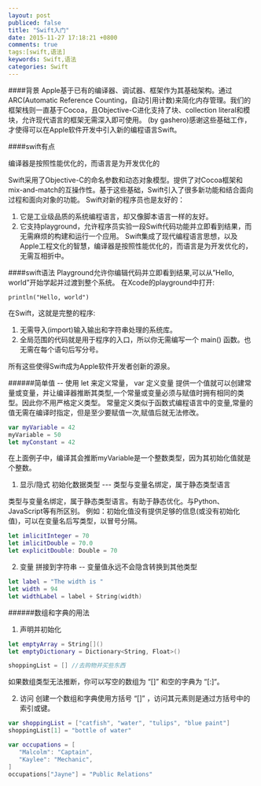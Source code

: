 ```yaml
---
layout: post
publiced: false
title: "Swift入门"
date: 2015-11-27 17:18:21 +0800
comments: true
tags:[swift,语法]
keywords: Swift,语法
categories: Swift
---
```


####背景
Apple基于已有的编译器、调试器、框架作为其基础架构。通过ARC(Automatic Reference Counting，自动引用计数)来简化内存管理。我们的框架栈则一直基于Cocoa，且Objective-C进化支持了块、collection literal和模块，允许现代语言的框架无需深入即可使用。
(by gashero)感谢这些基础工作，才使得可以在Apple软件开发中引入新的编程语言Swift。

####swift有点

编译器是按照性能优化的，而语言是为开发优化的

Swift采用了Objective-C的命名参数和动态对象模型。提供了对Cocoa框架和mix-and-match的互操作性。基于这些基础，Swift引入了很多新功能和结合面向过程和面向对象的功能。
Swift对新的程序员也是友好的：

1. 它是工业级品质的系统编程语言，却又像脚本语言一样的友好。
2. 它支持playground，允许程序员实验一段Swift代码功能并立即看到结果，而无需麻烦的构建和运行一个应用。
Swift集成了现代编程语言思想，以及Apple工程文化的智慧，编译器是按照性能优化的，而语言是为开发优化的，无需互相折中。

####swift语法
Playground允许你编辑代码并立即看到结果,可以从”Hello, world”开始学起并过渡到整个系统。
在Xcode的playground中打开:
```objc
println("Hello, world")
```

在Swift，这就是完整的程序:
1. 无需导入(import)输入输出和字符串处理的系统库。
2. 全局范围的代码就是用于程序的入口，所以你无需编写一个 main() 函数。也无需在每个语句后写分号。

所有这些使得Swift成为Apple软件开发者创新的源泉。

######简单值  -- 使用 let 来定义常量， var 定义变量
提供一个值就可以创建常量或变量，并让编译器推断其类型,一个常量或变量必须与赋值时拥有相同的类型。因此你不用严格定义类型。
常量定义类似于函数式编程语言中的变量,常量的值无需在编译时指定，但是至少要赋值一次,赋值后就无法修改。
``` swift
var myVariable = 42
myVariable = 50
let myConstant = 42
```
在上面例子中，编译其会推断myVariable是一个整数类型，因为其初始化值就是个整数。

1. 显示/隐式 初始化数据类型 ---   类型与变量名绑定，属于静态类型语言

类型与变量名绑定，属于静态类型语言。有助于静态优化。与Python、JavaScript等有所区别。
例如：初始化值没有提供足够的信息(或没有初始化值)，可以在变量名后写类型，以冒号分隔。
```swift
let imlicitInteger = 70
let imlicitDouble = 70.0
let explicitDouble: Double = 70
```
2. 变量  拼接到字符串  -- 变量值永远不会隐含转换到其他类型

```swift
let label = "The width is "
let width = 94
let widthLabel = label + String(width)
```

######数组和字典的用法
1. 声明并初始化

``` swift
let emptyArray = String[]()
let emptyDictionary = Dictionary<String, Float>()

shoppingList = [] //去购物并买些东西 
```
如果数组类型无法推断，你可以写空的数组为 “[]” 和空的字典为 “[:]“。

2. 访问
创建一个数组和字典使用方括号 “[]” ，访问其元素则是通过方括号中的索引或键。                        

```swift
var shoppingList = ["catfish", "water", "tulips", "blue paint"]
shoppingList[1] = "bottle of water"

var occupations = [
   "Malcolm": "Captain",
   "Kaylee": "Mechanic",
]
occupations["Jayne"] = "Public Relations"
```




